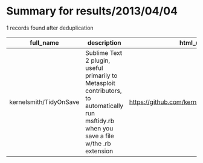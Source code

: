 
# Summary for results/2013/04/04
    
1 records found after deduplication

| full_name | description | html_url | matched_list | matched_count | pushed_at | size | stargazers_count | language | forks_count | vul_ids |
|------------------------|----------------------------------------------------------------------------------------------------------------------------------------------|-------------------------------------------|----------------------------------|-----------------|---------------------------|--------|--------------------|------------|---------------|-----------|
| kernelsmith/TidyOnSave | Sublime Text 2 plugin, useful primarily to Metasploit contributors, to automatically run msftidy.rb when you save a file w/the .rb extension | https://github.com/kernelsmith/TidyOnSave | ['metasploit module OR payload'] | 1 | 2013-04-04 07:19:45+00:00 | 112 | 4 | Python | 0 | [] |
